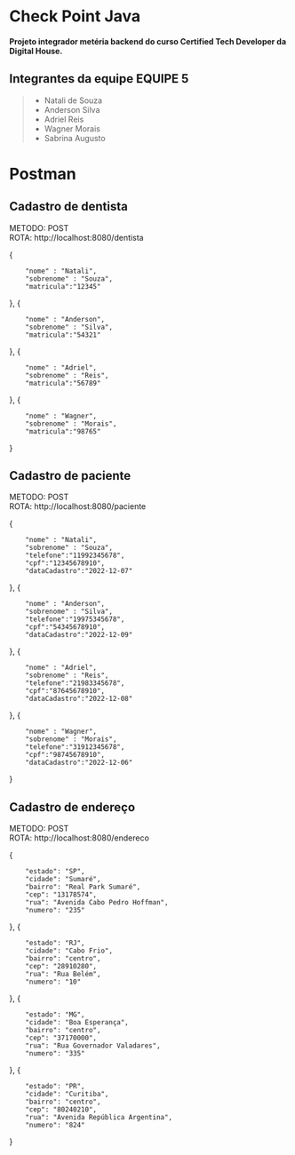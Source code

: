 # Check Point Java 
#### Projeto integrador metéria backend do curso Certified Tech Developer da Digital House.

##  Integrantes da equipe EQUIPE 5
> * Natali de Souza <br>
> * Anderson Silva <br>
> * Adriel Reis <br>
> * Wagner Morais
> * Sabrina Augusto


# Postman
## Cadastro de dentista
METODO: POST <br>
ROTA: http://localhost:8080/dentista 

{

        "nome" : "Natali",
        "sobrenome" : "Souza",
        "matricula":"12345"
},
{

        "nome" : "Anderson",
        "sobrenome" : "Silva",
        "matricula":"54321"
},
{

        "nome" : "Adriel",
        "sobrenome" : "Reis",
        "matricula":"56789"
},
{

        "nome" : "Wagner",
        "sobrenome" : "Morais",
        "matricula":"98765"
}
## Cadastro de paciente
METODO: POST <br>
ROTA: http://localhost:8080/paciente

{

        "nome" : "Natali",
        "sobrenome" : "Souza",
        "telefone":"11992345678",
        "cpf":"12345678910",
        "dataCadastro":"2022-12-07"
},
{

        "nome" : "Anderson",
        "sobrenome" : "Silva",
        "telefone":"19975345678",
        "cpf":"54345678910",
        "dataCadastro":"2022-12-09"
},
{

        "nome" : "Adriel",
        "sobrenome" : "Reis",
        "telefone":"21983345678",
        "cpf":"87645678910",
        "dataCadastro":"2022-12-08"
},
{

        "nome" : "Wagner",
        "sobrenome" : "Morais",
        "telefone":"31912345678",
        "cpf":"98745678910",
        "dataCadastro":"2022-12-06"
}
## Cadastro de endereço
METODO: POST <br>
ROTA: http://localhost:8080/endereco

{

        "estado": "SP",
        "cidade": "Sumaré",
        "bairro": "Real Park Sumaré",
        "cep": "13178574",
        "rua": "Avenida Cabo Pedro Hoffman",
        "numero": "235"
},
{

        "estado": "RJ",
        "cidade": "Cabo Frio",
        "bairro": "centro",
        "cep": "28910280",
        "rua": "Rua Belém",
        "numero": "10"
},
{

        "estado": "MG",
        "cidade": "Boa Esperança",
        "bairro": "centro",
        "cep": "37170000",
        "rua": "Rua Governador Valadares",
        "numero": "335"
},
{

        "estado": "PR",
        "cidade": "Curitiba",
        "bairro": "centro",
        "cep": "80240210",
        "rua": "Avenida República Argentina",
        "numero": "824"
}